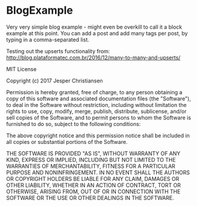 # BlogExample

Very very simple blog example - might even be overkill to call it a block example at this point.
You can add a post and add many tags per post, by typing in a comma-separated list.

Testing out the upserts functionality from:
http://blog.plataformatec.com.br/2016/12/many-to-many-and-upserts/

MIT License

Copyright (c) 2017 Jesper Christiansen

Permission is hereby granted, free of charge, to any person obtaining a copy
of this software and associated documentation files (the "Software"), to deal
in the Software without restriction, including without limitation the rights
to use, copy, modify, merge, publish, distribute, sublicense, and/or sell
copies of the Software, and to permit persons to whom the Software is
furnished to do so, subject to the following conditions:

The above copyright notice and this permission notice shall be included in all
copies or substantial portions of the Software.

THE SOFTWARE IS PROVIDED "AS IS", WITHOUT WARRANTY OF ANY KIND, EXPRESS OR
IMPLIED, INCLUDING BUT NOT LIMITED TO THE WARRANTIES OF MERCHANTABILITY,
FITNESS FOR A PARTICULAR PURPOSE AND NONINFRINGEMENT. IN NO EVENT SHALL THE
AUTHORS OR COPYRIGHT HOLDERS BE LIABLE FOR ANY CLAIM, DAMAGES OR OTHER
LIABILITY, WHETHER IN AN ACTION OF CONTRACT, TORT OR OTHERWISE, ARISING FROM,
OUT OF OR IN CONNECTION WITH THE SOFTWARE OR THE USE OR OTHER DEALINGS IN THE
SOFTWARE.
